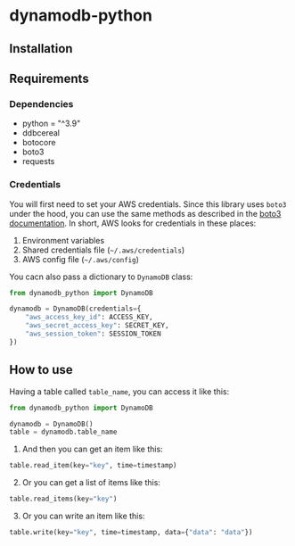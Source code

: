 # dynamodb-python

## Installation

## Requirements

### Dependencies

- python = "^3.9"
- ddbcereal
- botocore
- boto3
- requests

### Credentials

You will first need to set your AWS credentials. Since this library uses `boto3` under the hood, you can use the same methods as described in the [boto3 documentation](https://boto3.readthedocs.io/en/latest/guide/configuration.html). In short, AWS looks for credentials in these places:

1. Environment variables
2. Shared credentials file (`~/.aws/credentials`)
3. AWS config file (`~/.aws/config`)

You cacn also pass a dictionary to `DynamoDB` class:

```python
from dynamodb_python import DynamoDB

dynamodb = DynamoDB(credentials={
    "aws_access_key_id": ACCESS_KEY,
    "aws_secret_access_key": SECRET_KEY,
    "aws_session_token": SESSION_TOKEN
})
```

## How to use

Having a table called `table_name`, you can access it like this:

```python
from dynamodb_python import DynamoDB

dynamodb = DynamoDB()
table = dynamodb.table_name
```

1. And then you can get an item like this:

```python
table.read_item(key="key", time=timestamp)
```

2. Or you can get a list of items like this:

```python
table.read_items(key="key")
```

3. Or you can write an item like this:

```python
table.write(key="key", time=timestamp, data={"data": "data"})
```

